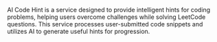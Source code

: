 AI Code Hint is a service designed to provide intelligent hints for coding problems, helping users overcome challenges while solving LeetCode questions. This service processes user-submitted code snippets and utilizes AI to generate useful hints for progression.
